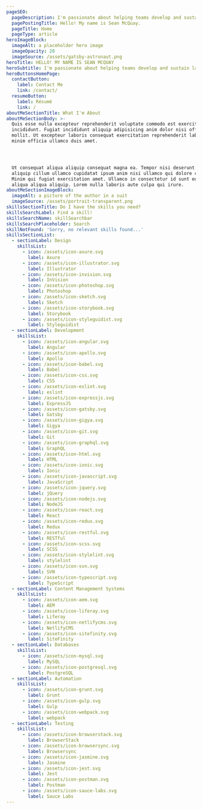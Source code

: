 ```yaml
---
pageSEO:
  pageDescription: I'm passionate about helping teams develop and sustain large-scale projects.
  pagePostingTitle: Hello! My name is Sean McQuay.
  pageTitle: Home
  pageType: article
heroImageBlock:
  imageAlt: a placeholder hero image
  imageOpacity: 20
  imageSource: /assets/gatsby-astronaut.png
heroTitle: HELLO! MY NAME IS SEAN MCQUAY
heroSubtitle: I'm passionate about helping teams develop and sustain large-scale projects.
heroButtonsHomePage:
  contactButton:
    label: Contact Me
    link: /contact/
  resumeButton:
    label: Résumé
    link: /
aboutMeSectionTitle: What I'm About
aboutMeSectionBody: >-
  Quis esse nulla excepteur reprehenderit voluptate commodo est exercitation
  incididunt. Fugiat incididunt aliquip adipisicing anim dolor nisi officia
  mollit. Ut excepteur laboris consequat exercitation reprehenderit laboris
  minim officia ullamco duis amet.




  Ut consequat aliqua aliquip consequat magna ea. Tempor nisi deserunt deserunt
  aliquip cillum ullamco cupidatat ipsum anim nisi ullamco qui dolore consequat.
  Minim qui fugiat exercitation amet. Ullamco in consectetur id sunt eu et amet
  aliqua aliqua aliquip. Lorem nulla laboris aute culpa qui irure.
aboutMeSectionImageBlock:
  imageAlt: a picture of the author in a suit
  imageSource: /assets/portrait-transparent.png
skillsSectionTitle: Do I have the skills you need?
skillsSearchLabel: Find a skill!
skillsSearchName: skillSearchbar
skillsSearchPlaceholder: Search
skillNotFound: 'Sorry, no relevant skills found...'
skillsSectionList:
  - sectionLabel: Design
    skillsList:
      - icon: /assets/icon-axure.svg
        label: Axure
      - icon: /assets/icon-illustrator.svg
        label: Illustrator
      - icon: /assets/icon-invision.svg
        label: InVision
      - icon: /assets/icon-photoshop.svg
        label: Photoshop
      - icon: /assets/icon-sketch.svg
        label: Sketch
      - icon: /assets/icon-storybook.svg
        label: Storybook
      - icon: /assets/icon-styleguidist.svg
        label: Styleguidist
  - sectionLabel: Development
    skillsList:
      - icon: /assets/icon-angular.svg
        label: Angular
      - icon: /assets/icon-apollo.svg
        label: Apollo
      - icon: /assets/icon-babel.svg
        label: Babel
      - icon: /assets/icon-css.svg
        label: CSS
      - icon: /assets/icon-eslint.svg
        label: eslint
      - icon: /assets/icon-expressjs.svg
        label: ExpressJS
      - icon: /assets/icon-gatsby.svg
        label: Gatsby
      - icon: /assets/icon-gigya.svg
        label: Gigya
      - icon: /assets/icon-git.svg
        label: Git
      - icon: /assets/icon-graphql.svg
        label: GraphQL
      - icon: /assets/icon-html.svg
        label: HTML
      - icon: /assets/icon-ionic.svg
        label: Ionic
      - icon: /assets/icon-javascript.svg
        label: JavaScript
      - icon: /assets/icon-jquery.svg
        label: jQuery
      - icon: /assets/icon-nodejs.svg
        label: NodeJS
      - icon: /assets/icon-react.svg
        label: React
      - icon: /assets/icon-redux.svg
        label: Redux
      - icon: /assets/icon-restful.svg
        label: RESTful
      - icon: /assets/icon-scss.svg
        label: SCSS
      - icon: /assets/icon-stylelint.svg
        label: stylelint
      - icon: /assets/icon-svn.svg
        label: SVN
      - icon: /assets/icon-typescript.svg
        label: TypeScript
  - sectionLabel: Content Management Systems
    skillsList:
      - icon: /assets/icon-aem.svg
        label: AEM
      - icon: /assets/icon-liferay.svg
        label: Liferay
      - icon: /assets/icon-netlifycms.svg
        label: NetlifyCMS
      - icon: /assets/icon-sitefinity.svg
        label: SiteFinity
  - sectionLabel: Databases
    skillsList:
      - icon: /assets/icon-mysql.svg
        label: MySQL
      - icon: /assets/icon-postgresql.svg
        label: PostgreSQL
  - sectionLabel: Automation
    skillsList:
      - icon: /assets/icon-grunt.svg
        label: Grunt
      - icon: /assets/icon-gulp.svg
        label: Gulp
      - icon: /assets/icon-webpack.svg
        label: webpack
  - sectionLabel: Testing
    skillsList:
      - icon: /assets/icon-browserstack.svg
        label: BrowserStack
      - icon: /assets/icon-browsersync.svg
        label: Browsersync
      - icon: /assets/icon-jasmine.svg
        label: Jasmine
      - icon: /assets/icon-jest.svg
        label: Jest
      - icon: /assets/icon-postman.svg
        label: Postman
      - icon: /assets/icon-sauce-labs.svg
        label: Sauce Labs
---
```


